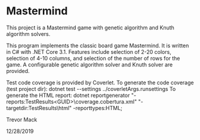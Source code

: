 # Mastermind
This project is a Mastermind game with genetic algorithm and Knuth algorithm solvers.

This program implements the classic board game Mastermind. It is written in C# with .NET Core 3.1. Features include selection of 2-20 colors, selection of 4-10 columns, and selection of the number of rows for the game. A configurable genetic algorithm solver and Knuth solver are provided.

Test code coverage is provided by Coverlet.
To generate the code coverage (test project dir): dotnet test --settings ../coverletArgs.runsettings
To generate the HTML report: dotnet reportgenerator "-reports:TestResults\<GUID>\coverage.cobertura.xml" "-targetdir:TestResults\html" -reporttypes:HTML;

Trevor Mack

12/28/2019
